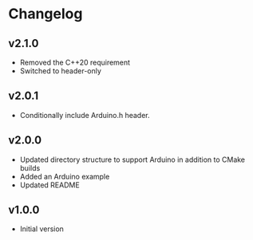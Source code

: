 # Changelog

## v2.1.0
- Removed the C++20 requirement
- Switched to header-only

## v2.0.1
- Conditionally include Arduino.h header.

## v2.0.0
- Updated directory structure to support Arduino in addition to CMake builds
- Added an Arduino example
- Updated README

## v1.0.0
- Initial version
